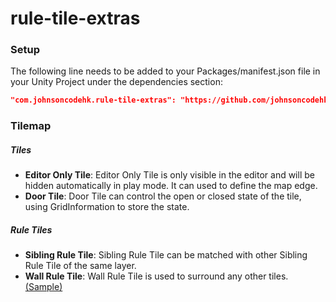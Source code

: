 # rule-tile-extras

### Setup

The following line needs to be added to your Packages/manifest.json file in your Unity Project under the dependencies section:

```json
"com.johnsoncodehk.rule-tile-extras": "https://github.com/johnsoncodehk/rule-tile-extras.git"
```

### Tilemap

##### Tiles

- **Editor Only Tile**: Editor Only Tile is only visible in the editor and will be hidden automatically in play mode. It can used to define the map edge.
- **Door Tile**: Door Tile can control the open or closed state of the tile, using GridInformation to store the state.

##### Rule Tiles

- **Sibling Rule Tile**: Sibling Rule Tile can be matched with other Sibling Rule Tile of the same layer.
- **Wall Rule Tile**: Wall Rule Tile is used to surround any other tiles. [(Sample)](https://user-images.githubusercontent.com/16279759/67807460-cc0ba400-facf-11e9-9a19-03c1843e91e8.png)
